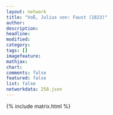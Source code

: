 ```yaml
---
layout: network
title: "Voß, Julius von: Faust (1823)"
author:
description:
headline:
modified:
category:
tags: []
imagefeature: 
mathjax: 
chart: 
comments: false
featured: false
list: false
networkdata: 258.json
---
```

{% include matrix.html %}
